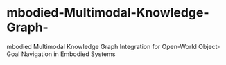 # mbodied-Multimodal-Knowledge-Graph-
mbodied Multimodal Knowledge Graph Integration for Open-World Object-Goal Navigation in Embodied Systems
